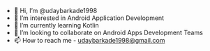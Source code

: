 - 👋 Hi, I’m @udaybarkade1998
- 👀 I’m interested in Android Application Development
- 🌱 I’m currently learning Kotlin
- 💞️ I’m looking to collaborate on Android Apps Development Teams
- 📫 How to reach me - udaybarkade1998@gmail.com

<!---
udaybarkade1998/udaybarkade1998 is a ✨ special ✨ repository because its `README.md` (this file) appears on your GitHub profile.
You can click the Preview link to take a look at your changes.
--->
